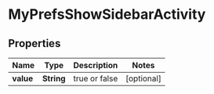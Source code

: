 # MyPrefsShowSidebarActivity

## Properties
Name | Type | Description | Notes
------------ | ------------- | ------------- | -------------
**value** | **String** |  true or false |  [optional]
